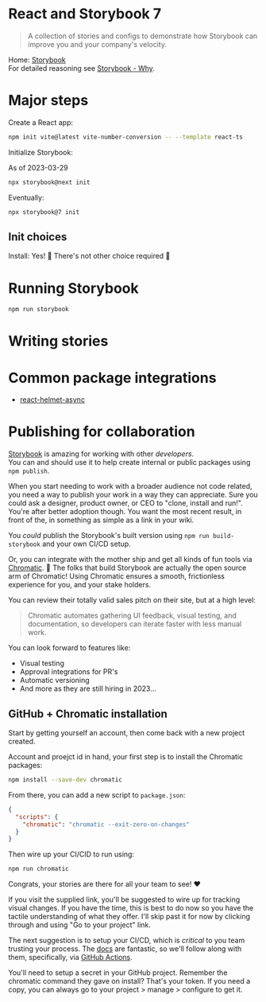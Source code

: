 # React and Storybook 7

> A collection of stories and configs to demonstrate how Storybook can improve you and your company's velocity.

Home: [Storybook](https://storybook.js.org/)  
For detailed reasoning see [Storybook - Why](https://storybook.js.org/docs/7.0/react/get-started/why-storybook).

# Major steps

Create a React app:

```bash
npm init vite@latest vite-number-conversion -- --template react-ts
```

Initialize Storybook:

As of 2023-03-29

```bash
npx storybook@next init
```

Eventually: 

```bash
npx storybook@7 init
```

## Init choices

Install: Yes! 🎉
There's not other choice required 🤩

# Running Storybook

```bash
npm run storybook 
```

# Writing stories

# Common package integrations

- [react-helmet-async](https://www.npmjs.com/package/react-helmet-async)

# Publishing for collaboration

[Storybook](https://storybook.js.org/) is amazing for working with other _developers_.  
You can and should use it to help create internal or public packages using `npm publish`.  

When you start needing to work with a broader audience not code related, you need a way to publish your work
in a way they can appreciate. Sure you could ask a designer, product owner, or CEO to "clone, install and run!".
You're after better adoption though. You want the most recent result, in front of the, in something as simple as a link
in your wiki.

You _could_ publish the Storybook's built version using `npm run build-storybook` and your own CI/CD setup. 

Or, you can integrate with the mother ship and get all kinds of fun tools via [Chromatic](https://www.chromatic.com/). 🚀
The folks that build Storybook are actually the open source arm of Chromatic! Using Chromatic ensures a smooth,
frictionless experience for you, and your stake holders.

You can review their totally valid sales pitch on their site, but at a high level:

> Chromatic automates gathering UI feedback, visual testing, and documentation, 
> so developers can iterate faster with less manual work.

You can look forward to features like:

- Visual testing
- Approval integrations for PR's
- Automatic versioning
- And more as they are still hiring in 2023...

## GitHub + Chromatic installation

Start by getting yourself an account, then come back with a new project created.

Account and proejct id in hand, your first step is to install the Chromatic packages:

```bash
npm install --save-dev chromatic
```

From there, you can add a new script to `package.json`:

```json
{
  "scripts": {
    "chromatic": "chromatic --exit-zero-on-changes"
  }
}
```

Then wire up your CI/CID to run using:

```bash
npm run chromatic
```

Congrats, your stories are there for all your team to see! ❤️

If you visit the supplied link, you'll be suggested to wire up for tracking visual changes.
If you have the time, this is best to do now so you have the tactile understanding of what they offer.
I'll skip past it for now by clicking through and using "Go to your project" link.

The next suggestion is to setup your CI/CD, which is _critical_ to you team trusting your process.
The [docs](https://www.chromatic.com/docs/ci) are fantastic, so we'll follow along with them,
specifically, via [GitHub Actions](https://www.chromatic.com/docs/github-actions).

You'll need to setup a secret in your GitHub project. Remember the chromatic command they gave on install?
That's your token. If you need a copy, you can always go to your project > manage > configure to get it.
